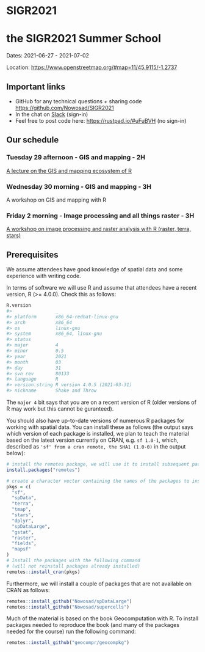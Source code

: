 
<!-- README.md is generated from README.Rmd. Please edit that file -->

# SIGR2021

<!-- badges: start -->

<!-- badges: end -->

# the SIGR2021 Summer School

Dates: 2021-06-27 - 2021-07-02

Location: <https://www.openstreetmap.org/#map=11/45.9115/-1.2737>

## Important links

  - GitHub for any technical questions + sharing code
    <https://github.com/Nowosad/SIGR2021>
  - In the chat on
    [Slack](https://join.slack.com/t/geocomprworkspace/shared_invite/zt-sc7tqriq-9Q2rkveZwqCAQoBS3yqZNQ)
    (sign-in)
  - Feel free to post code here: <https://rustpad.io/#uFuBVH> (no
    sign-in)

## Our schedule

### Tuesday 29 afternoon - GIS and mapping - 2H

[A lecture on the GIS and mapping ecosystem of R](lecture/lecture.html)

### Wednesday 30 morning - GIS and mapping - 3H

A workshop on GIS and mapping with R

### Friday 2 morning - Image processing and all things raster - 3H

[A workshop on image processing and raster analysis with R (raster,
terra, stars)](workshop2/workshop2.html)

## Prerequisites

We assume attendees have good knowledge of spatial data and some
experience with writing code.

In terms of software we will use R and assume that attendees have a
recent version, R (\>= 4.0.0). Check this as follows:

``` r
R.version
#>                _                           
#> platform       x86_64-redhat-linux-gnu     
#> arch           x86_64                      
#> os             linux-gnu                   
#> system         x86_64, linux-gnu           
#> status                                     
#> major          4                           
#> minor          0.5                         
#> year           2021                        
#> month          03                          
#> day            31                          
#> svn rev        80133                       
#> language       R                           
#> version.string R version 4.0.5 (2021-03-31)
#> nickname       Shake and Throw
```

The `major 4` bit says that you are on a recent version of R (older
versions of R may work but this cannot be guranteed).

You should also have up-to-date versions of numerous R packages for
working with spatial data. You can install these as follows (the output
says which version of each package is installed, we plan to teach the
material based on the latest version currently on CRAN, e.g. `sf 1.0-1`,
which, described as `'sf' from a cran remote, the SHA1 (1.0-0)` in the
output below):

``` r
# install the remotes package, we will use it to install subsequent packages
install.packages("remotes")
```

``` r
# create a character vector containing the names of the packages to install:
pkgs = c(
  "sf",
  "spData",
  "terra",
  "tmap",
  "stars",
  "dplyr",
  "spDataLarge",
  "gstat",
  "raster",
  "fields",
  "mapsf"
)
# Install the packages with the following command
# (will not reinstall packages already installed)
remotes::install_cran(pkgs)
```

Furthermore, we will install a couple of packages that are not available
on CRAN as follows:

``` r
remotes::install_github("Nowosad/spDataLarge")
remotes::install_github("Nowosad/supercells")
```

Much of the material is based on the book Geocomputation with R. To
install packages needed to reproduce the book (and many of the packages
needed for the course) run the following command:

``` r
remotes::install_github("geocompr/geocompkg")
```
